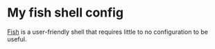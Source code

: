 # My fish shell config

[Fish](https://fishshell.com) is a user-friendly shell that requires little 
to no configuration to be useful.

